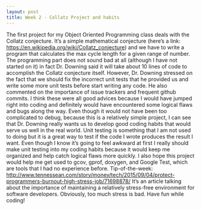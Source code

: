 ```yaml
---
layout: post
title: Week 2 - Collatz Project and habits
---
```

The first project for my Object Oriented Programming class deals with the Collatz conjecture. It’s a simple mathematical conjecture (here’s a link: https://en.wikipedia.org/wiki/Collatz_conjecture) and we have to write a program that calculates the max cycle length for a given range of number. The programming part does not sound bad at all (although I have not started on it) in fact Dr. Downing said it will take about 10 lines of code to accomplish the Collatz conjecture itself. However, Dr. Downing stressed on the fact that we should fix the incorrect unit tests that he provided us and write some more unit tests before start writing any code. He also commented on the importance of issue trackers and frequent github commits. I think these were all good advices because I would have jumped right into coding and definitely would have encountered some logical flaws and bugs along the way. Even though it would not have been too complicated to debug, because this is a relatively simple project, I can see that Dr. Downing really wants us to develop good coding habits that would serve us well in the real world. Unit testing is something that I am not used to doing but it is a great way to test if the code I wrote produces the result I want. Even though I know it’s going to feel awkward at first I really should make unit testing into my coding habits because it would keep me organized and help catch logical flaws more quickly. 
I also hope this project would help me get used to gcov, gprof, doxygen, and Google Test, which are tools that I had no experience before. 
Tip-of-the-week: http://www.tennessean.com/story/money/tech/2015/09/04/protect-programmers-burnout-high-stress-job/71698878/
It’s an article talking about the importance of maintaining a relatively stress-free environment for software developers. Obviously, too much stress is bad. Have fun while coding!

